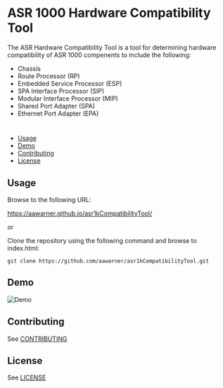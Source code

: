 # ASR 1000 Hardware Compatibility Tool

The ASR Hardware Compatibility Tool is a tool for determining hardware compatibility of ASR 1000 compenents to include the following:

 * Chassis
 * Route Processor (RP)
 * Embedded Service Processor (ESP)
 * SPA Interface Processor (SIP)
 * Modular Interface Processor (MIP)
 * Shared Port Adapter (SPA)
 * Ethernet Port Adapter (EPA)

#

* [Usage](#usage)
* [Demo](#demo)
* [Contributing](#contributing)
* [License](#license)

## Usage

Browse to the following URL:

https://aawarner.github.io/asr1kCompatibilityTool/

or 

Clone the repository using the following command and browse to index.html:

```
git clone https://github.com/aawarner/asr1kCompatibilityTool.git
```

## Demo

![Demo](demo.gif)

## Contributing
See [CONTRIBUTING](CONTRIBUTING.md)

## License
See [LICENSE](LICENSE)

